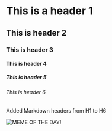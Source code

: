 # This is a header 1
## This is header 2
### This is header 3
#### This is header 4
##### This is header 5
###### This is header 6

Added Markdown headers from H1 to H6

![**MEME OF THE DAY!**](https://github.com/user-attachments/assets/50d2e520-5576-40ad-ac86-791a8cb23ed5)
